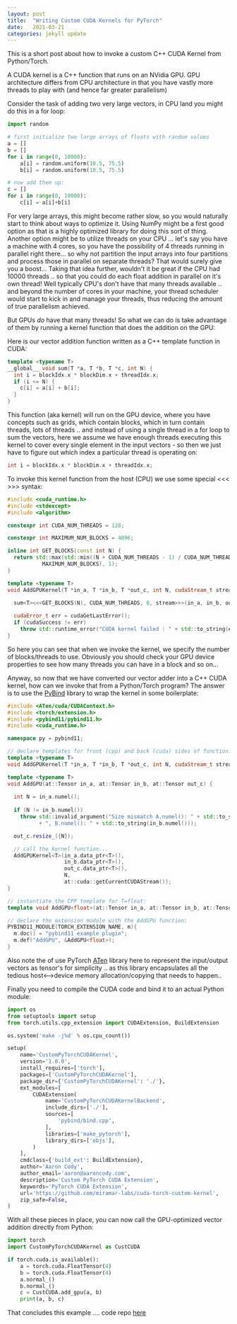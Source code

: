```yaml
---
layout: post
title:  "Writing Custom CUDA Kernels for PyTorch"
date:   2021-03-21
categories: jekyll update
---
```


This is a short post about how to invoke a custom C++ CUDA Kernel from Python/Torch.

A CUDA kernel is a C++ function that runs on an NVidia GPU. 
GPU architecture differs from CPU architecture in that you have vastly more threads to play with 
(and hence far greater parallelism) 

Consider the task of adding two very large vectors, in CPU land you might do this in a for loop:

```python
import random

# first initialize two large arrays of floats with random values
a = []
b = []
for i in range(0, 10000):
	a[i] = random.uniform(10.5, 75.5)
	b[i] = random.uniform(10.5, 75.5)

# now add them up:
c = []
for i in range(0, 10000):
	c[i] = a[i]+b[i]

```

For very large arrays, this might become rather slow, so you would naturally start to think about ways to optimize it.
Using NumPy might be a first good option as that is a highly optimized library for doing this sort of thing. Another 
option might be to utilize threads on your CPU ... let's say you have a machine with 4 cores, so you have the possibility
of 4 threads running in parallel right there... so why not partition the input arrays into four partitions and process
those in parallel on separate threads? That would surely give you a boost...
Taking that idea further, wouldn't it be great if the CPU had 10000 threads .. so that you could do each float addition
in parallel on it's own thread! Well typically CPU's don't have that many threads available .. and beyond the number of cores
in your machine, your thread scheduler would start to kick in and manage your threads, thus reducing the amount of true
parallelism achieved.

But GPUs *do* have that many threads! So what we can do is take advantage of them by running a kernel function that does 
the addition on the GPU:

Here is our vector addition function written as a C++ template function in CUDA: 
```c++
template <typename T>
__global__ void sum(T *a, T *b, T *c, int N) {
  int i = blockIdx.x * blockDim.x + threadIdx.x;
  if (i <= N) {
    c[i] = a[i] + b[i];
  }
}

```
This function (aka kernel) will run on the GPU device, where you have concepts such as grids, which contain blocks, which 
in turn contain threads, lots of threads .. and instead of using a single thread in a for loop to sum the vectors, here 
we assume we have enough threads executing this kernel to cover every single element in the input vectors - so then 
we just have to figure out which index a particular thread is operating on:
```c++
int i = blockIdx.x * blockDim.x + threadIdx.x;
```

To invoke this kernel function from the host (CPU) we use some special <<< >>> syntax:
```c++
#include <cuda_runtime.h>
#include <stdexcept>
#include <algorithm>

constexpr int CUDA_NUM_THREADS = 128;

constexpr int MAXIMUM_NUM_BLOCKS = 4096;

inline int GET_BLOCKS(const int N) {
  return std::max(std::min((N + CUDA_NUM_THREADS - 1) / CUDA_NUM_THREADS,
           MAXIMUM_NUM_BLOCKS), 1);
}

template <typename T>
void AddGPUKernel(T *in_a, T *in_b, T *out_c, int N, cudaStream_t stream) {
  
  sum<T><<<GET_BLOCKS(N), CUDA_NUM_THREADS, 0, stream>>>(in_a, in_b, out_c, N);

  cudaError_t err = cudaGetLastError();
  if (cudaSuccess != err)
    throw std::runtime_error("CUDA kernel failed : " + std::to_string(err));
}
```

So here you can see that when we invoke the kernel, we specify the number of blocks/threads to use. Obviously you should
check your GPU device properties to see how many threads you can have in a block and so on...

Anyway, so now that we have converted our vector adder into a C++ CUDA kernel, how can we invoke that from a Python/Torch 
program? The answer is to use the [PyBind](https://github.com/pybind/pybind11) library to wrap the kernel in some boilerplate:

```c++
#include <ATen/cuda/CUDAContext.h>
#include <torch/extension.h>
#include <pybind11/pybind11.h>
#include <cuda_runtime.h>

namespace py = pybind11;

// declare templates for front (cpp) and back (cuda) sides of function:
template <typename T>
void AddGPUKernel(T *in_a, T *in_b, T *out_c, int N, cudaStream_t stream);

template <typename T>
void AddGPU(at::Tensor in_a, at::Tensor in_b, at::Tensor out_c) {
  
  int N = in_a.numel();
  
  if (N != in_b.numel())
    throw std::invalid_argument("Size mismatch A.numel(): " + std::to_string(in_a.numel())
          + ", B.numel(): " + std::to_string(in_b.numel()));

  out_c.resize_({N});

  // call the kernel function...
  AddGPUKernel<T>(in_a.data_ptr<T>(), 
                  in_b.data_ptr<T>(),
                  out_c.data_ptr<T>(), 
                  N, 
                  at::cuda::getCurrentCUDAStream());
}

// instantiate the CPP template for T=float:
template void AddGPU<float>(at::Tensor in_a, at::Tensor in_b, at::Tensor out_c);

// declare the extension module with the AddGPU function:
PYBIND11_MODULE(TORCH_EXTENSION_NAME, m){
  m.doc() = "pybind11 example plugin";
  m.def("AddGPU", &AddGPU<float>);
}
```
Also note the of use PyTorch [ATen](https://pytorch.org/cppdocs/) library here to represent the input/output vectors as tensor<T>'s
for simplicity .. as this library encapsulates all the tedious host<-->device memory allocation/copying that needs to happen..

Finally you need to compile the CUDA code and bind it to an actual Python module:
```python
import os
from setuptools import setup
from torch.utils.cpp_extension import CUDAExtension, BuildExtension

os.system('make -j%d' % os.cpu_count())

setup(
    name='CustomPyTorchCUDAKernel',
    version='1.0.0',
    install_requires=['torch'],
    packages=['CustomPyTorchCUDAKernel'],
    package_dir={'CustomPyTorchCUDAKernel': './'},
    ext_modules=[
        CUDAExtension(
            name='CustomPyTorchCUDAKernelBackend',
            include_dirs=['./'],
            sources=[
                'pybind/bind.cpp',
            ],
            libraries=['make_pytorch'],
            library_dirs=['objs'],
        )
    ],
    cmdclass={'build_ext': BuildExtension},
    author='Aaron Cody',
    author_email='aaron@aaroncody.com',
    description='Custom PyTorch CUDA Extension',
    keywords='PyTorch CUDA Extension',
    url='https://github.com/miramar-labs/cuda-torch-custom-kernel',
    zip_safe=False,
)
```

With all these pieces in place, you can now call the GPU-optimized vector addition directly from Python:

```python
import torch
import CustomPyTorchCUDAKernel as CustCUDA

if torch.cuda.is_available():
    a = torch.cuda.FloatTensor(4)
    b = torch.cuda.FloatTensor(4)
    a.normal_()
    b.normal_()
    c = CustCUDA.add_gpu(a, b)
    print(a, b, c)
```

That concludes this example .... code repo [here](https://github.com/miramar-labs/cuda-torch-custom-kernel)


